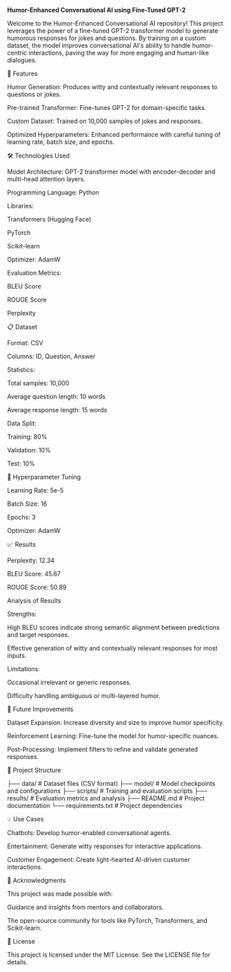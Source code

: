 **Humor-Enhanced Conversational AI using Fine-Tuned GPT-2**


Welcome to the Humor-Enhanced Conversational AI repository! This project leverages the power of a fine-tuned GPT-2 transformer model to generate humorous responses for jokes and questions. By training on a custom dataset, the model improves conversational AI's ability to handle humor-centric interactions, paving the way for more engaging and human-like dialogues.

🚀 Features

Humor Generation: Produces witty and contextually relevant responses to questions or jokes.

Pre-trained Transformer: Fine-tunes GPT-2 for domain-specific tasks.

Custom Dataset: Trained on 10,000 samples of jokes and responses.

Optimized Hyperparameters: Enhanced performance with careful tuning of learning rate, batch size, and epochs.

🛠️ Technologies Used

Model Architecture: GPT-2 transformer model with encoder-decoder and multi-head attention layers.

Programming Language: Python

Libraries:

Transformers (Hugging Face)

PyTorch

Scikit-learn

Optimizer: AdamW

Evaluation Metrics:

BLEU Score

ROUGE Score

Perplexity

📋 Dataset

Format: CSV

Columns: ID, Question, Answer

Statistics:

Total samples: 10,000

Average question length: 10 words

Average response length: 15 words

Data Split:

Training: 80%

Validation: 10%

Test: 10%

🔧 Hyperparameter Tuning

Learning Rate: 5e-5

Batch Size: 16

Epochs: 3

Optimizer: AdamW

📈 Results

Perplexity: 12.34

BLEU Score: 45.67

ROUGE Score: 50.89

Analysis of Results

Strengths:

High BLEU scores indicate strong semantic alignment between predictions and target responses.

Effective generation of witty and contextually relevant responses for most inputs.

Limitations:

Occasional irrelevant or generic responses.

Difficulty handling ambiguous or multi-layered humor.

🤔 Future Improvements

Dataset Expansion: Increase diversity and size to improve humor specificity.

Reinforcement Learning: Fine-tune the model for humor-specific nuances.

Post-Processing: Implement filters to refine and validate generated responses.

📂 Project Structure

├── data/                   # Dataset files (CSV format)
├── model/                  # Model checkpoints and configurations
├── scripts/                # Training and evaluation scripts
├── results/                # Evaluation metrics and analysis
├── README.md               # Project documentation
└── requirements.txt        # Project dependencies

💡 Use Cases

Chatbots: Develop humor-enabled conversational agents.

Entertainment: Generate witty responses for interactive applications.

Customer Engagement: Create light-hearted AI-driven customer interactions.

🤝 Acknowledgments

This project was made possible with:

Guidance and insights from mentors and collaborators.

The open-source community for tools like PyTorch, Transformers, and Scikit-learn.

📄 License

This project is licensed under the MIT License. See the LICENSE file for details.



